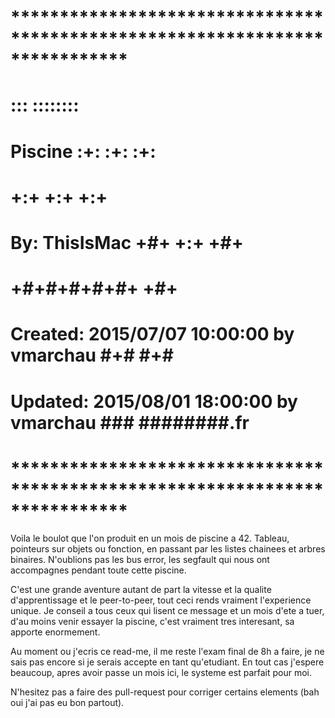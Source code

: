 # **************************************************************************** #
#                                                                              #
#                                                         :::      ::::::::    #
#    Piscine                                            :+:      :+:    :+:    #
#                                                     +:+ +:+         +:+      #
#    By: ThisIsMac                                  +#+  +:+       +#+         #
#                                                 +#+#+#+#+#+   +#+            #
#    Created: 2015/07/07 10:00:00 by vmarchau          #+#    #+#              #
#    Updated: 2015/08/01 18:00:00 by vmarchau         ###   ########.fr        #
#                                                                              #
# **************************************************************************** #

Voila le boulot que l'on produit en un mois de piscine a 42.
Tableau, pointeurs sur objets ou fonction, en passant par les listes chainees et arbres binaires.
N'oublions pas les bus error, les segfault qui nous ont accompagnes pendant toute cette piscine.

C'est une grande aventure autant de part la vitesse et la qualite d'apprentissage et le peer-to-peer, tout ceci rends vraiment l'experience unique.
Je conseil a tous ceux qui lisent ce message et un mois d'ete a tuer, d'au moins venir essayer la piscine, c'est vraiment tres interesant, sa apporte enormement.

Au moment ou j'ecris ce read-me, il me reste l'exam final de 8h a faire, je ne sais pas encore si je serais accepte en tant qu'etudiant.
En tout cas j'espere beaucoup, apres avoir passe un mois ici, le systeme est parfait pour moi.

N'hesitez pas a faire des pull-request pour corriger certains elements (bah oui j'ai pas eu bon partout).
